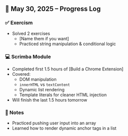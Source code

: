 ## 📅 May 30, 2025 – Progress Log

### ✅ Exercism
- Solved 2 exercises
  - [Name them if you want]
  - Practiced string manipulation & conditional logic

### 💻 Scrimba Module
- Completed first 1.5 hours of [Build a Chrome Extension]
- Covered:
  - DOM manipulation
  - `innerHTML` vs `textContent`
  - Dynamic list rendering
  - Template literals for cleaner HTML injection
- Will finish the last 1.5 hours tomorrow

### 🧠 Notes
- Practiced pushing user input into an array
- Learned how to render dynamic anchor tags in a list
